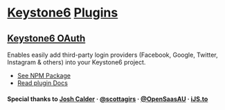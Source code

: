 # **[Keystone6](https://keystonejs.com/) [Plugins](https://keystone-oauth.vercel.app/)**

## **[Keystone6 OAuth](http://npmjs.com/package/keystone-6-oauth)**

Enables easily add third-party login providers (Facebook, Google, Twitter, Instagram & others) into your Keystone6 project.

- [See NPM Package](https://www.npmjs.com/package/keystone-6-oauth) 
- [Read plugin Docs](https://keystone-oauth.vercel.app/)

#### **Special thanks to** [Josh Calder](https://github.com/borisno2) · [@scottagirs](https://twitter.com/scottagirs) · [@OpenSaasAU](https://github.com/OpenSaasAU) · [iJS.to](https://ijs.to)